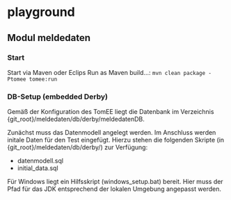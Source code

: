 # playground

## Modul meldedaten
### Start
Start via Maven oder Eclips Run as Maven build...:
`mvn clean package -Ptomee tomee:run`

### DB-Setup (embedded Derby)
Gemäß der Konfiguration des TomEE liegt die Datenbank im Verzeichnis {git_root}/meldedaten/db/derby/meldedatenDB.

Zunächst muss das Datenmodell angelegt werden. Im Anschluss werden initale Daten für den Test eingefügt. Hierzu
stehen die folgenden Skripte (in {git_root}/meldedaten/db/derby/) zur Verfügung:
* datenmodell.sql
* initial_data.sql

Für Windows liegt ein Hilfsskript (windows_setup.bat) bereit. Hier muss der Pfad für das JDK entsprechend der
lokalen Umgebung angepasst werden.
